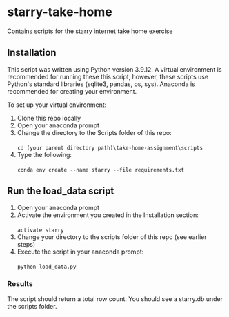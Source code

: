 # starry-take-home
Contains scripts for the starry internet take home exercise

## Installation
This script was written using Python version 3.9.12. A virtual environment is recommended for running these this script, however, these scripts use Python's standard libraries (sqlite3, pandas, os, sys). Anaconda is recommended for creating your environment.

To set up your virtual environment:
1. Clone this repo locally
2. Open your anaconda prompt
3. Change the directory to the Scripts folder of this repo: <br/><br/> ```cd (your parent directory path)\take-home-assignment\scripts```
5. Type the following:  <br/><br/> ```conda env create --name starry --file requirements.txt```

## Run the load_data script
1. Open your anaconda prompt
2. Activate the environment you created in the Installation section: <br/><br/> ```activate starry```
3. Change your directory to the scripts folder of this repo (see earlier steps)
4. Execute the script in your anaconda prompt:  <br/><br/> ```python load_data.py```
### Results
The script should return a total row count. You should see a starry.db under the scripts folder.
